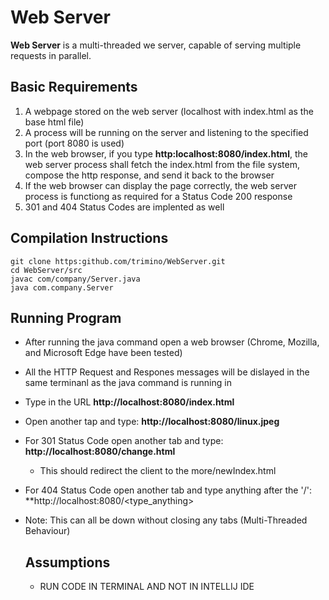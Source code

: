 # Web Server

**Web Server** is a multi-threaded we server, capable of serving multiple requests in parallel.



## Basic Requirements
1. A webpage stored on the web server (localhost with index.html as the base html file)
2. A process will be running on the server and listening to the specified port (port 8080 is used)
3. In the web browser, if you type **http:localhost:8080/index.html**, the web server process shall fetch the index.html from the file system, compose the http response, and send it back to the browser
4. If the web browser can display the page correctly, the web server process is functiong as required for a Status Code 200 response
5. 301 and 404 Status Codes are implented as well


## Compilation Instructions

    git clone https:github.com/trimino/WebServer.git
    cd WebServer/src
    javac com/company/Server.java
    java com.company.Server
 

## Running Program 
* After running the java command open a web browser (Chrome, Mozilla, and Microsoft Edge have been tested)
* All the HTTP Request and Respones messages will be dislayed in the same terminanl as the java command is running in
* Type in the URL **http://localhost:8080/index.html** 
* Open another tap and type: **http://localhost:8080/linux.jpeg**
* For 301 Status Code open another tab and type: **http://localhost:8080/change.html**
  * This should redirect the client to the more/newIndex.html
 * For 404 Status Code open another tab and type anything after the '/': **http://localhost:8080/<type_anything> 
* Note: This can all be down without closing any tabs (Multi-Threaded Behaviour)
  
  
  ## Assumptions
  * RUN CODE IN TERMINAL AND NOT IN INTELLIJ IDE
